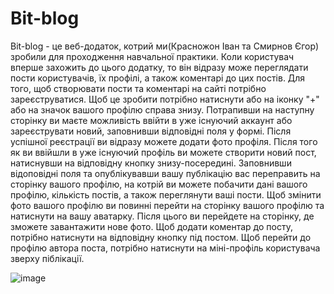 # Bit-blog
Bit-blog - це веб-додаток, котрий ми(Красножон Іван та Смирнов Єгор) зробили для проходження навчальної практики.
Коли користувач вперше захожить до цього додатку, то він відразу може переглядати пости користувачів, їх профілі, а також коментарі до цих постів.
Для того, щоб створювати пости та коментарі на сайті потрібно зареєструватися.
Щоб це зробити потрібно натиснути або на іконку "+" або на значок вашого профілю справа знизу. 
Потрапивши на наступну сторінку ви маєте можливість ввійти в уже існуючий аккаунт або 
зареєструвати новий, заповнивши відповідні поля у формі.
Після успішної реєстрації ви відразу можете додати фото профіля.
Після того як ви ввійшли в уже існуючий профіль ви можете створити новий пост, натиснувши на відповідну кнопку знизу-посередині.
Заповнивши відоповідні поля та опублікувавши вашу публікацію вас переправить на сторінку вашого профілю, на котрій ви можете побачити дані вашого профілю, 
кількість постів, а також переглянути ваші пости.
Щоб змінити фото вашого профілю ви повинні перейти на сторінку вашого профілю та натиснути на вашу аватарку.
Після цього ви перейдете на сторінку, де зможете завантажити нове фото.
Щоб додати коментар до посту, потрібно натиснути на відповідну кнопку під постом.
Щоб перейти до профілю автора поста, потрібно натиснути на міні-профіль користувача зверху піблікації.

![image](https://user-images.githubusercontent.com/78744733/177149072-be1d9b31-c608-4f43-8c85-10cecb2caa00.png)

